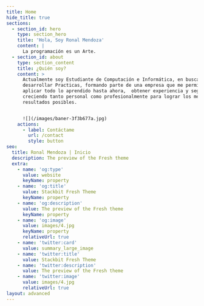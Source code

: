 ```yaml
---
title: Home
hide_title: true
sections:
  - section_id: hero
    type: section_hero
    title: 'Hola, Soy Ronal Mendoza'
    content: |
      La programación es un Arte.
  - section_id: about
    type: section_content
    title: ¿Quién soy?
    content: >
      Actualmente soy Estudiante de Computación e Informática, en busca de
      desarrollar Practicas, formando parte de una empresa que me permita
      aplicar todo lo aprendido hasta ahora,  obtener experiencia y seguir
      creciendo tanto personal como profesionalmente para lograr los mejores
      resultados posibles.


      ![](/images/baner-3f3b677a.jpg)
    actions:
      - label: Contáctame
        url: /contact
        style: button
seo:
  title: Ronal Mendoza | Inicio
  description: The preview of the Fresh theme
  extra:
    - name: 'og:type'
      value: website
      keyName: property
    - name: 'og:title'
      value: Stackbit Fresh Theme
      keyName: property
    - name: 'og:description'
      value: The preview of the Fresh theme
      keyName: property
    - name: 'og:image'
      value: images/4.jpg
      keyName: property
      relativeUrl: true
    - name: 'twitter:card'
      value: summary_large_image
    - name: 'twitter:title'
      value: Stackbit Fresh Theme
    - name: 'twitter:description'
      value: The preview of the Fresh theme
    - name: 'twitter:image'
      value: images/4.jpg
      relativeUrl: true
layout: advanced
---
```

